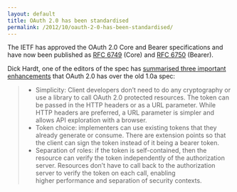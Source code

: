 ```yaml
---
layout: default
title: OAuth 2.0 has been standardised
permalink: /2012/10/oauth-2-0-has-been-standardised/
---
```


The IETF has approved the OAuth 2.0 Core and Bearer specifications and have now been published as [RFC 6749](http://tools.ietf.org/html/rfc6749) (Core) and [RFC 6750](http://tools.ietf.org/html/rfc6750) (Bearer).

Dick Hardt, one of the editors of the spec has [summarised three important enhancements](http://dickhardt.org/2012/10/oauth-2-0/) that OAuth 2.0 has over the old 1.0a spec:

> * Simplicity: Client developers don’t need to do any cryptography or use a library to call OAuth 2.0 protected resources. The token can be passed in the HTTP headers or as a URL parameter. While HTTP headers are preferred, a URL parameter is simpler and allows API exploration with a browser.
> * Token choice: implementers can use existing tokens that they already generate or consume. There are extension points so that the client can sign the token instead of it being a bearer token.
> * Separation of roles: if the token is self-contained, then the resource can verify the token independently of the authorization server. Resources don’t have to call back to the authorization server to verify the token on each call, enabling higher performance and separation of security contexts.
